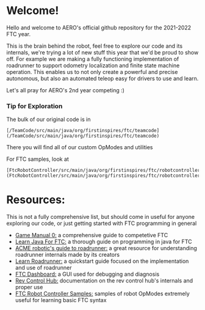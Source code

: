 <h1>Welcome!</h1>

Hello and welcome to AERO's official github repository for the 2021-2022 FTC year.

This is the brain behind the robot, feel free to explore our code and its internals, we're trying a lot of new stuff this year that we'd be proud to show off. For example we are making a fully functioning implementation of roadrunner to support odometry localization and finite state machine operation. This enables us to not only create a powerful and precise autonomous, but also an automated teleop easy for drivers to use and learn.

Let's all pray for AERO's 2nd year competing :)

<h3>Tip for Exploration</h3>

The bulk of our original code is in 

    [/TeamCode/src/main/java/org/firstinspires/ftc/teamcode](/TeamCode/src/main/java/org/firstinspires/ftc/teamcode)

There you will find all of our custom OpModes and utilities

For FTC samples, look at

    [FtcRobotController/src/main/java/org/firstinspires/ftc/robotcontroller/external/samples](FtcRobotController/src/main/java/org/firstinspires/ftc/robotcontroller/external/samples)

<h1>Resources:</h1>

This is not a fully comprehensive list, but should come in useful for anyone exploring our code, or just getting started with FTC programming in general
<ul>
	<li><a href="https://gm0.org/en/latest/index.html">Game Manual 0:</a> a comprehensive guide to competetive FTC</li>
	<li><a href="https://github.com/alan412/LearnJavaForFTC/blob/master/LearnJavaForFTC.pdf">Learn Java For FTC:</a> a thorough guide on programming in java for FTC</li>
	<li><a href="acme-robotics.gitbook.io/road-runner">ACME robotic's guide to roadrunner:</a> a great resource for understanding roadrunner internals made by its creators</li>
	<li><a href="learnroadrunner.com">Learn Roadrunner:</a> a quickstart guide focused on the implementation and use of roadrunner</li>
	<li><a href="https://github.com/acmerobotics/ftc-dashboard">FTC Dashboard:</a> a GUI used for debugging and diagnosis</li>
	<li><a href="https://docs.revrobotics.com/control-hub/control-hub-gs">Rev Control Hub:</a> documentation on the rev control hub's internals and proper use</li>
	<li><a href="https://github.com/FIRST-Tech-Challenge/FtcRobotController/tree/master/FtcRobotController/src/main/java/org/firstinspires/ftc/robotcontroller/external/samples">FTC Robot Controller Samples:</a> samples of robot OpModes extremely useful for learning basic FTC syntax</li>
</ul>
